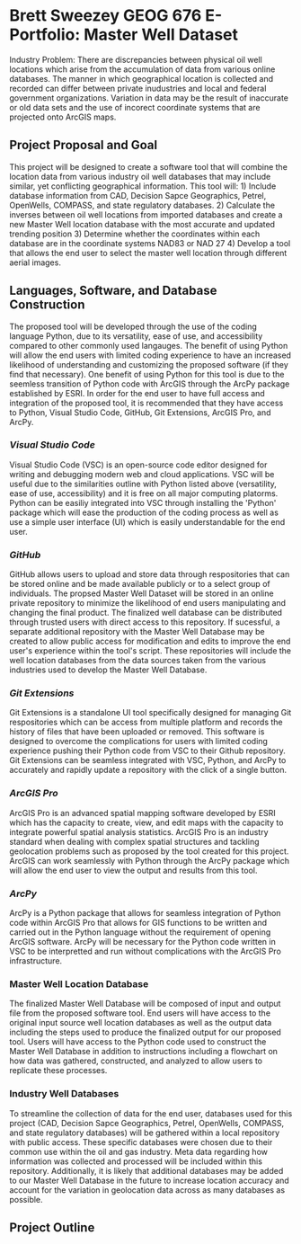 Brett Sweezey GEOG 676 E-Portfolio: Master Well Dataset
======

Industry Problem: There are discrepancies between physical oil well locations which arise from the accumulation of data from various online databases. The manner in which geographical location is collected and recorded can differ between private inudustries and local and federal government organizations. Variation in data may be the result of inaccurate or old data sets and the use of incorect coordinate systems that are projected onto ArcGIS maps. 

Project Proposal and Goal
------
This project will be designed to create a software tool that will combine the location data from various industry oil well databases that may include similar, yet conflicting geographical information. This tool will: 1) Include database information from CAD, Decision Sapce Geographics, Petrel, OpenWells, COMPASS, and state regulatory databases. 2) Calculate the inverses between oil well locations from imported databases and create a new Master Well location database with the most accurate and updated trending position 3) Determine whether the coordinates within each database are in the coordinate systems NAD83 or NAD 27 4) Develop a tool that allows the end user to select the master well location through different aerial images.

Languages, Software, and Database Construction
------
The proposed tool will be developed through the use of the coding language Python, due to its versatility, ease of use, and accessibility compared to other commonly used langauges. The benefit of using Python will allow the end users with limited coding experience to have an increased likelihood of understanding and customizing the proposed software (if they find that necessary). One benefit of using Python for this tool is due to the seemless transition of Python code with ArcGIS through the ArcPy package established by ESRI. In order for the end user to have full access and integration of the proposed tool, it is recommended that they have access to Python, Visual Studio Code, GitHub, Git Extensions, ArcGIS Pro, and ArcPy.

   ### _Visual Studio Code_
Visual Studio Code (VSC) is an open-source code editor designed for writing and debugging modern web and cloud applications. VSC will be useful due to the similarities outline with Python listed above (versatility, ease of use, accessibility) and it is free on all major computing platorms. Python can be easiliy integrated into VSC through installing the 'Python' package which will ease the production of the coding process as well as use a simple user interface (UI) which is easily understandable for the end user. 

### _GitHub_
GitHub allows users to upload and store data through respositories that can be stored online and be made available publicly or to a select group of individuals. The propsed Master Well Dataset will be stored in an online private repository to minimize the likelihood of end users manipulating and changing the final product. The finalized well database can be distributed through trusted users with direct access to this repository. If sucessful, a separate additional repository with the Master Well Database may be created to allow public access for modification and edits to improve the end user's experience within the tool's script. These repositories will include the well location databases from the data sources taken from the various industries used to develop the Master Well Database.

### _Git Extensions_
Git Extensions is a standalone UI tool specifically designed for managing Git respositories which can be access from multiple platform and records the history of files that have been uploaded or removed. This software is designed to overcome the complications for users with limited coding experience pushing their Python code from VSC to their Github repository. Git Extensions can be seamless integrated with VSC, Python, and ArcPy to accurately and rapidly update a repository with the click of a single button.

### _ArcGIS Pro_
ArcGIS Pro is an advanced spatial mapping software developed by ESRI which has the capacity to create, view, and edit maps with the capacity to integrate powerful spatial analysis statistics. ArcGIS Pro is an industry standard when dealing with complex spatial structures and tackling geolocation problems such as proposed by the tool created for this project. ArcGIS can work seamlessly with Python through the ArcPy package which will allow the end user to view the output and results from this tool.

### _ArcPy_
ArcPy is a Python package that allows for seamless integration of Python code within ArcGIS Pro that allows for GIS functions to be written and carried out in the Python language without the requirement of opening ArcGIS software. ArcPy will be necessary for the Python code written in VSC to be interpretted and run without complications with the ArcGIS Pro infrastructure. 

### __Master Well Location Database__
The finalized Master Well Database will be composed of input and output file from the proposed software tool. End users will have access to the original input source well location databases as well as the output data including the steps used to produce the finalized output for our proposed tool. Users will have access to the Python code used to construct the Master Well Database in addition to instructions including a flowchart on how data was gathered, constructed, and analyzed to allow users to replicate these processes.

### __Industry Well Databases__
To streamline the collection of data for the end user, databases used for this project (CAD, Decision Sapce Geographics, Petrel, OpenWells, COMPASS, and state regulatory databases) will be gathered within a local repository with public access. These specific databases were chosen due to their common use within the oil and gas industry. Meta data regarding how information was collected and processed will be included within this repository. Additionally, it is likely that additional databases may be added to our Master Well Database in the future to increase location accuracy and account for the variation in geolocation data across as many databases as possible. 

Project Outline
------
